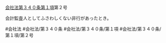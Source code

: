 [会社法第３４０条第１項](会社法＿＿＿＿第３４０条第１項)第２号

会計監査人としてふさわしくない非行があったとき。


#会社法
#会社法/第３４０条
#会社法/第３４０条/第１項
#会社法/第３４０条/第１項/第２号
